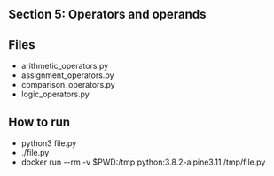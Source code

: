 ## Section 5: Operators and operands
 
## Files

 - arithmetic_operators.py
 - assignment_operators.py
 - comparison_operators.py
 - logic_operators.py

## How to run

 - python3 file.py
 - ./file.py
 - docker run --rm -v $PWD:/tmp python:3.8.2-alpine3.11 /tmp/file.py
